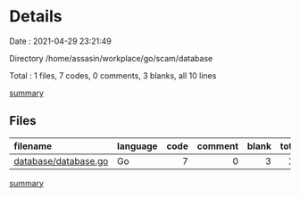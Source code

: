 # Details

Date : 2021-04-29 23:21:49

Directory /home/assasin/workplace/go/scam/database

Total : 1 files,  7 codes, 0 comments, 3 blanks, all 10 lines

[summary](results.md)

## Files
| filename | language | code | comment | blank | total |
| :--- | :--- | ---: | ---: | ---: | ---: |
| [database/database.go](/database/database.go) | Go | 7 | 0 | 3 | 10 |

[summary](results.md)